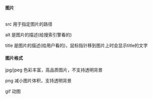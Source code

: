 #### 图片

<img src="" alt="" title="" />

src 用于指定图片的路径

alt 是图片的描述(给搜索引擎看的)

title 是图片的描述(给用户看的)，鼠标指针移到图片上时会显示title的文字



#### 图片格式

jpg/jpeg 色彩丰富，高品质图片，不支持透明背景

png 减小图片体积，支持透明背景

gif 动图